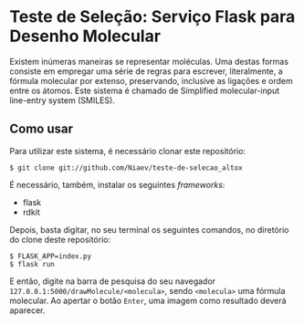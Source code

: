 # Teste de Seleção: Serviço Flask para Desenho Molecular

Existem inúmeras maneiras se representar moléculas. Uma destas formas consiste em empregar uma série de regras para escrever, literalmente, a fórmula molecular por extenso, preservando, inclusive as ligações e ordem entre os átomos. Este sistema é chamado de Simplified molecular-input line-entry system ​(SMILES).

## Como usar

Para utilizar este sistema, é necessário clonar este repositório:

```
$ git clone git://github.com/Niaev/teste-de-selecao_altox
```

É necessário, também, instalar os seguintes *frameworks*:

* flask
* rdkit

Depois, basta digitar, no seu terminal os seguintes comandos, no diretório do clone deste repositório:

```
$ FLASK_APP=index.py
$ flask run
```

E então, digite na barra de pesquisa do seu navegador ```127.0.0.1:5000/drawMolecule/<molecula>```, sendo ```<molecula>``` uma fórmula molecular. Ao apertar o botão ```Enter```, uma imagem como resultado deverá aparecer.